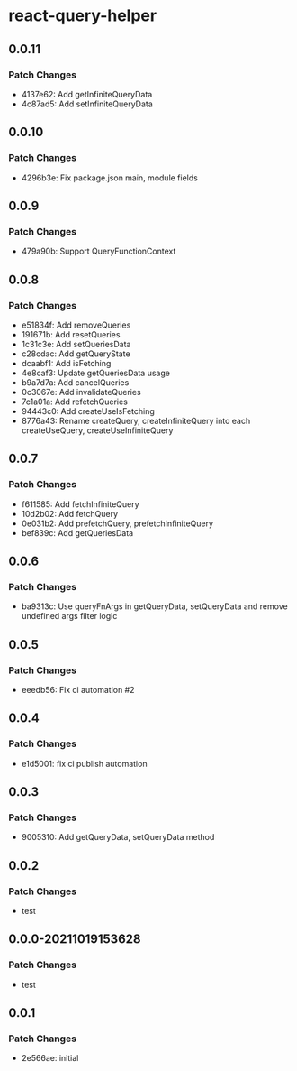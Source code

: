 # react-query-helper

## 0.0.11

### Patch Changes

- 4137e62: Add getInfiniteQueryData
- 4c87ad5: Add setInfiniteQueryData

## 0.0.10

### Patch Changes

- 4296b3e: Fix package.json main, module fields

## 0.0.9

### Patch Changes

- 479a90b: Support QueryFunctionContext

## 0.0.8

### Patch Changes

- e51834f: Add removeQueries
- 191671b: Add resetQueries
- 1c31c3e: Add setQueriesData
- c28cdac: Add getQueryState
- dcaabf1: Add isFetching
- 4e8caf3: Update getQueriesData usage
- b9a7d7a: Add cancelQueries
- 0c3067e: Add invalidateQueries
- 7c1a01a: Add refetchQueries
- 94443c0: Add createUseIsFetching
- 8776a43: Rename createQuery, createInfiniteQuery into each createUseQuery, createUseInfiniteQuery

## 0.0.7

### Patch Changes

- f611585: Add fetchInfiniteQuery
- 10d2b02: Add fetchQuery
- 0e031b2: Add prefetchQuery, prefetchInfiniteQuery
- bef839c: Add getQueriesData

## 0.0.6

### Patch Changes

- ba9313c: Use queryFnArgs in getQueryData, setQueryData and remove undefined args filter logic

## 0.0.5

### Patch Changes

- eeedb56: Fix ci automation #2

## 0.0.4

### Patch Changes

- e1d5001: fix ci publish automation

## 0.0.3

### Patch Changes

- 9005310: Add getQueryData, setQueryData method

## 0.0.2

### Patch Changes

- test

## 0.0.0-20211019153628

### Patch Changes

- test

## 0.0.1

### Patch Changes

- 2e566ae: initial
